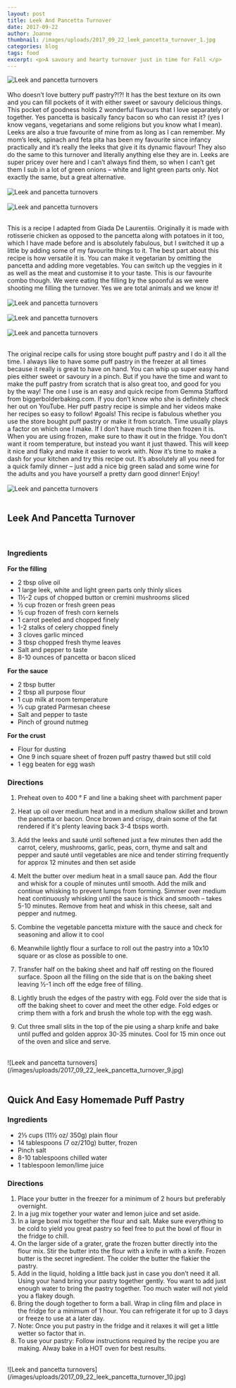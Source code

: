 ```yaml
---
layout: post
title: Leek And Pancetta Turnover
date: 2017-09-22
author: Joanne
thumbnail: /images/uploads/2017_09_22_leek_pancetta_turnover_1.jpg
categories: blog
tags: food
excerpt: <p>A savoury and hearty turnover just in time for Fall </p>
---
```

![Leek and pancetta turnovers](/images/uploads/2017_09_22_leek_pancetta_turnover_2.jpg)
<br>
<br>
Who doesn’t love buttery puff pastry?!?! It has the best texture on its own and you can fill pockets of it with either sweet or savoury delicious things. This pocket of goodness holds 2 wonderful flavours that I love separately or together. Yes pancetta is basically fancy bacon so who can resist it? (yes I know vegans, vegetarians and some religions but you know what I mean). Leeks are also a true favourite of mine from as long as I can remember. My mom’s leek, spinach and feta pita has been my favourite since infancy practically and it’s really the leeks that give it its dynamic flavour! They also do the same to this turnover and literally anything else they are in. Leeks are super pricey over here and I can’t always find them, so when I can’t get them I sub in a lot of green onions &ndash; white and light green parts only. Not exactly the same, but a great alternative.
<br>
<br>
![Leek and pancetta turnovers](/images/uploads/2017_09_22_leek_pancetta_turnover_3.jpg)
<br>
<br>
![Leek and pancetta turnovers](/images/uploads/2017_09_22_leek_pancetta_turnover_4.jpg)
<br>
<br>

This is a recipe I adapted from Giada De Laurentiis. Originally it is made with rotisserie chicken as opposed to the pancetta along with potatoes in it too, which I have made before and is absolutely fabulous, but I switched it up a little by adding some of my favourite things to it. The best part about this recipe is how versatile it is. You can make it vegetarian by omitting the pancetta and adding more vegetables. You can switch up the veggies in it as well as the meat and customise it to your taste.  This is our favourite combo though. We were eating the filling by the spoonful as we were shooting me filling the turnover. Yes we are total animals and we know it!
<br>
<br>
![Leek and pancetta turnovers](/images/uploads/2017_09_22_leek_pancetta_turnover_5.jpg)
<br>
<br>
![Leek and pancetta turnovers](/images/uploads/2017_09_22_leek_pancetta_turnover_6.jpg)
<br>
<br>
![Leek and pancetta turnovers](/images/uploads/2017_09_22_leek_pancetta_turnover_7.jpg)
<br>
<br>

The original recipe calls for using store bought puff pastry and I do it all the time.  I always like to have some puff pastry in the freezer at all times because it really is great to have on hand. You can whip up super easy hand pies either sweet or savoury  in a pinch.  But if you have the time and want to make the puff pastry from scratch that is also great too, and good for you by the way! The one I use is an easy and quick recipe from Gemma Stafford from biggerbolderbaking.com. If you don’t know who she is definitely check her out on YouTube. Her puff pastry recipe is simple and her videos make her recipes so easy to follow! #goals! This recipe is fabulous whether you use the store bought puff pastry or make it from scratch.  Time usually plays a factor on which one I make. If I don’t have much time then frozen it is. When you are using frozen, make sure to thaw it out in the fridge. You don’t want it room temperature, but instead you want it just thawed. This will keep it nice and flaky and make it easier to work with.  Now it’s time to make a dash for your kitchen and try this recipe out.  It’s absolutely all you need for a quick family dinner &ndash; just add a nice big green salad and some wine for the adults and you have yourself a pretty darn good dinner! Enjoy!
<br>
<br>
![Leek and pancetta turnovers](/images/uploads/2017_09_22_leek_pancetta_turnover_8.jpg)
<br>
<br>

## Leek And Pancetta Turnover
<br>

### Ingredients
**For the filling**

* 2 tbsp olive oil
* 1 large leek, white and light green parts only thinly slices
* 1&frac12;-2 cups of chopped button or cremini mushrooms sliced
* &frac12; cup frozen or fresh green peas
* &frac12; cup frozen of fresh corn kernels
* 1 carrot peeled and chopped finely
* 1-2 stalks of celery chopped finely
* 3 cloves garlic minced
* 3 tbsp chopped fresh thyme leaves
* Salt and pepper to taste
* 8-10 ounces of pancetta or bacon sliced

**For the sauce**

* 2 tbsp butter
* 2 tbsp all purpose flour
* 1 cup milk at room temperature
* ⅓ cup grated Parmesan cheese
* Salt and pepper to taste
* Pinch of ground nutmeg

**For the crust**

* Flour for dusting
* One 9 inch square sheet of frozen puff pastry thawed but still cold
* 1 egg beaten for egg wash

### Directions

1. Preheat oven to 400 &deg; F and line a baking sheet with parchment paper

1. Heat up oil over medium heat and in a medium shallow skillet and brown the pancetta or bacon. Once brown and crispy, drain some of the fat rendered if it's plenty leaving back 3-4 tbsps worth.

1. Add the leeks and sauté until softened just a few minutes then add the carrot, celery, mushrooms, garlic, peas, corn, thyme and salt and pepper and sauté until vegetables are nice and tender stirring frequently for approx 12 minutes and then set aside

1. Melt the butter over medium heat in a small sauce pan. Add the flour and whisk for a couple of minutes until smooth. Add the milk and continue whisking to prevent lumps from forming. Simmer over medium heat continuously whisking until the sauce is thick and smooth &ndash; takes 5-10 minutes. Remove from heat and whisk in this cheese, salt and pepper and nutmeg.

1. Combine the vegetable pancetta mixture with the sauce and check for seasoning and allow it to cool

1. Meanwhile lightly flour a surface to roll out the pastry into a 10x10 square or as close as possible to one.

1. Transfer half on the baking sheet and half off resting on the floured surface. Spoon all the filling on the side that is on the baking sheet leaving &frac12;-1 inch off the edge free of filling.

1. Lightly brush the edges of the pastry with egg. Fold over the side that is off the baking sheet to cover and meet the other edge. Fold edges or crimp them with a fork and brush the whole top with the egg wash.  

1. Cut three small slits in the top of the pie using a sharp knife and bake until puffed and golden approx 30-35 minutes. Cool for 15 min once out of the oven and slice and serve.

<br>
![Leek and pancetta turnovers](/images/uploads/2017_09_22_leek_pancetta_turnover_9.jpg)
<br>
<br>

## Quick And Easy Homemade Puff Pastry

### Ingredients

* 2⅓ cups (11½ oz/ 350g) plain flour
* 14 tablespoons (7 oz/210g) butter, frozen
* Pinch salt
* 8-10 tablespoons chilled water
* 1 tablespoon lemon/lime juice

### Directions

1. Place your butter in the freezer for a minimum of 2 hours but preferably overnight.
2. In a jug mix together your water and lemon juice and set aside.
3. In a large bowl mix together the flour and salt. Make sure everything to be cold to yield you great pastry so feel free to put the bowl of flour in the fridge to chill.
4. On the larger side of a grater, grate the frozen butter directly into the flour mix. Stir the butter into the flour with a knife in with a knife. Frozen butter is the secret ingredient. The colder the butter the flakier the pastry.
5. Add in the liquid, holding a little back just in case you don’t need it all. Using your hand bring your pastry together gently. You want to add just enough water to bring the pastry together. Too much water will not yield you a flakey dough.
6. Bring the dough together to form a ball. Wrap in cling film and place in the fridge for a minimum of 1 hour. You can refrigerate it for up to 3 days or freeze to use at a later day.
7. Note: Once you put pastry in the fridge and it relaxes it will get a little wetter so factor that in.
8. To use your pastry: Follow instructions required by the recipe you are making. Alway bake in a HOT oven for best results.

<br>
![Leek and pancetta turnovers](/images/uploads/2017_09_22_leek_pancetta_turnover_10.jpg)
